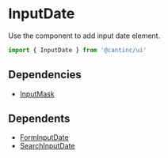 # InputDate

Use the component to add input date element.

```typescript
import { InputDate } from '@cantinc/ui'
```

## Dependencies

- [InputMask](/ui/interaction/input-mask)

## Dependents

- [FormInputDate](/ui/forms/input-date)
- [SearchInputDate](/ui/search/input-date)
